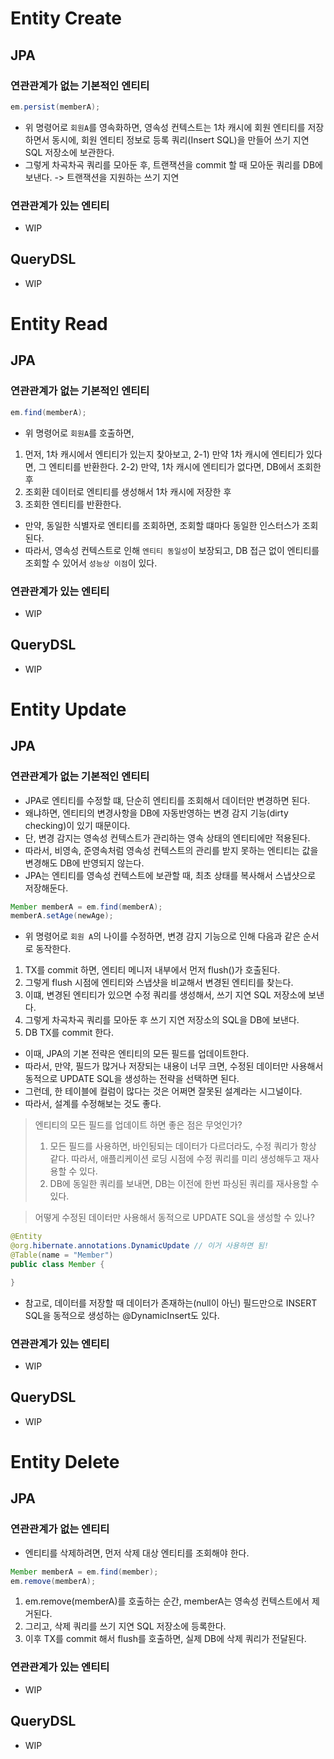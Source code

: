 # Entity Create
## JPA
### 연관관계가 없는 기본적인 엔티티
```java
em.persist(memberA);
```
- 위 명령어로 `회원A`를 영속화하면, 영속성 컨텍스트는 1차 캐시에 회원 엔티티를 저장하면서 동시에, 회원 엔티티 정보로 등록 쿼리(Insert SQL)을 만들어 쓰기 지연 SQL 저장소에 보관한다.
- 그렇게 차곡차곡 쿼리를 모아둔 후, 트랜잭션을 commit 할 때 모아둔 쿼리를 DB에 보낸다. -> 트랜잭션을 지원하는 쓰기 지연

### 연관관계가 있는 엔티티
- WIP

## QueryDSL
- WIP

# Entity Read
## JPA
### 연관관계가 없는 기본적인 엔티티
```java
em.find(memberA);
```
- 위 명령어로 `회원A`를 호출하면, 
1) 먼저, 1차 캐시에서 엔티티가 있는지 찾아보고,
2-1) 만약 1차 캐시에 엔티티가 있다면, 그 엔티티를 반환한다.
2-2) 만약, 1차 캐시에 엔티티가 없다면, DB에서 조회한 후
3) 조회환 데이터로 엔티티를 생성해서 1차 캐시에 저장한 후
4) 조회한 엔티티를 반환한다.
- 만약, 동일한 식별자로 엔티티를 조회하면, 조회할 떄마다 동일한 인스터스가 조회된다.
- 따라서, 영속성 컨텍스트로 인해 `엔티티 동일성`이 보장되고, DB 접근 없이 엔티티를 조회할 수 있어서 `성능상 이점`이 있다.


### 연관관계가 있는 엔티티
- WIP


## QueryDSL
- WIP

# Entity Update
## JPA
### 연관관계가 없는 기본적인 엔티티
- JPA로 엔티티를 수정할 떄, 단순히 엔티티를 조회해서 데이터만 변경하면 된다.
- 왜냐하면, 엔티티의 변경사항을 DB에 자동반영하는 변경 감지 기능(dirty checking)이 있기 때문이다.
- 단, 변경 감지는 영속성 컨텍스트가 관리하는 영속 상태의 엔티티에만 적용된다.
- 따라서, 비영속, 준영속처럼 영속성 컨텍스트의 관리를 받지 못하는 엔티티는 값을 변경해도 DB에 반영되지 않는다. 
- JPA는 엔티티를 영속성 컨텍스트에 보관할 때, 최초 상태를 복사해서 스냅샷으로 저장해둔다.
```java
Member memberA = em.find(memberA);
memberA.setAge(newAge);
```
- 위 명령어로 `회원 A`의 나이를 수정하면, 변경 감지 기능으로 인해 다음과 같은 순서로 동작한다.
1) TX를 commit 하면, 엔티티 메니저 내부에서 먼저 flush()가 호출된다.
2) 그렇게 flush 시점에 엔티티와 스냅샷을 비교해서 변경된 엔티티를 찾는다.
3) 이떄, 변경된 엔티티가 있으면 수정 쿼리를 생성해서, 쓰기 지연 SQL 저장소에 보낸다.
4) 그렇게 차곡차곡 쿼리를 모아둔 후 쓰기 지연 저장소의 SQL을 DB에 보낸다.
5) DB TX를 commit 한다.
- 이때, JPA의 기본 전략은 엔티티의 모든 필드를 업데이트한다.
- 따라서, 만약, 필드가 많거나 저장되는 내용이 너무 크면, 수정된 데이터만 사용해서 동적으로 UPDATE SQL을 생성하는 전략을 선택하면 된다.
- 그런데, 한 테이블에 컬럼이 많다는 것은 어쩌면 잘못된 설계라는 시그널이다.
- 따라서, 설계를 수정해보는 것도 좋다.

> 엔티티의 모든 필드를 업데이트 하면 좋은 점은 무엇인가?
> 1. 모든 필드를 사용하면, 바인됭되는 데이터가 다르더라도, 수정 쿼리가 항상 같다. 따라서, 애플리케이션 로딩 시점에 수정 쿼리를 미리 생성해두고 재사용할 수 있다.
> 2. DB에 동일한 쿼리를 보내면, DB는 이전에 한번 파싱된 쿼리를 재사용할 수 있다. 

> 어떻게 수정된 데이터만 사용해서 동적으로 UPDATE SQL을 생성할 수 있나?
```java
@Entity
@org.hibernate.annotations.DynamicUpdate // 이거 사용하면 됨!
@Table(name = "Member")
public class Member {

}
```
- 참고로, 데이터를 저장할 때 데이터가 존재하는(null이 아닌) 필드만으로 INSERT SQL을 동적으로 생성하는 @DynamicInsert도 있다.


### 연관관계가 있는 엔티티
- WIP


## QueryDSL
- WIP

# Entity Delete
## JPA
### 연관관계가 없는 엔티티
- 엔티티를 삭제하려면, 먼저 삭제 대상 엔티티를 조회해야 한다.
```java
Member memberA = em.find(member);
em.remove(memberA);
```
1. em.remove(memberA)를 호출하는 순간, memberA는 영속성 컨텍스트에서 제거된다.
2. 그리고, 삭제 쿼리를 쓰기 지연 SQL 저장소에 등록한다.
3. 이후 TX를 commit 해서 flush를 호출하면, 실제 DB에 삭제 쿼리가 전달된다.





### 연관관계가 있는 엔티티
- WIP



## QueryDSL
- WIP

